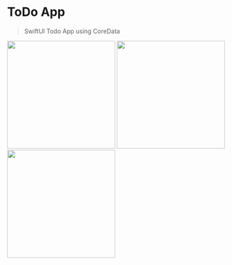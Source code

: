 # ToDo App
> SwiftUI Todo App using CoreData 

<img src="https://user-images.githubusercontent.com/35165993/119669037-53103200-be55-11eb-987d-4996607f610c.png" width="250"> <img src="https://user-images.githubusercontent.com/35165993/119669053-560b2280-be55-11eb-819c-a16dffd5c07e.png" width="250"> <img src="https://user-images.githubusercontent.com/35165993/119669069-5acfd680-be55-11eb-92ec-6883a5316d58.png" width="250"> 
